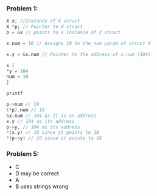### Problem 1: 
```C
X x; //Instance of X struct
X *p; // Pointer to X struct
p = &x // points to x Instance of X struct

x.num = 10 // Assigns 10 to the num param of struct X

x.y = &x.num // Pointer to the address of x.num (104)

x {
*y = 104
num = 10
}

printf

p->num // 10
(*p).num // 10
&x.num // 104 as it is an address
x.y // 104 as its address
p->y, // 104 as its address
*(x.y) // 10 since it points to 10
*(p->y) // 10 since it points to 10 
```

### Problem 5:
- C
- D may be correct
- A
- B uses strings wrong